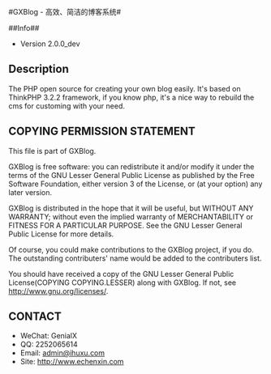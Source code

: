 #GXBlog - 高效、简洁的博客系统#

##Info##

- Version 2.0.0_dev

## Description ##

The PHP open source for creating your own blog easily. It's based on ThinkPHP 3.2.2 framework, if you know php, it's a nice way to rebuild the cms for customing with your need.


## COPYING PERMISSION STATEMENT ##

This file is part of GXBlog.

GXBlog is free software: you can redistribute it and/or modify
it under the terms of the GNU Lesser General Public License as published by
the Free Software Foundation, either version 3 of the License, or
(at your option) any later version.

GXBlog is distributed in the hope that it will be useful,
but WITHOUT ANY WARRANTY; without even the implied warranty of
MERCHANTABILITY or FITNESS FOR A PARTICULAR PURPOSE. See the
GNU Lesser General Public License for more details.

Of course, you could make contributions to the GXBlog project, if you do.
The outstanding contributers' name would be added to the contributers list.

You should have received a copy of the GNU Lesser General Public License(COPYING COPYING.LESSER)
along with GXBlog.  If not, see <http://www.gnu.org/licenses/>.

## CONTACT ##

- WeChat: GenialX
- QQ: 2252065614
- Email: admin@ihuxu.com
- Site: http://www.echenxin.com